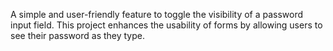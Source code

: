 A simple and user-friendly feature to toggle the visibility of a password input field. 
This project enhances the usability of forms by allowing users to see their password as they type.
